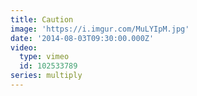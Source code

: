 ```yaml
---
title: Caution
image: 'https://i.imgur.com/MuLYIpM.jpg'
date: '2014-08-03T09:30:00.000Z'
video:
  type: vimeo
  id: 102533789
series: multiply
---
```


